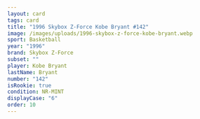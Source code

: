 ```yaml
---
layout: card
tags: card
title: "1996 Skybox Z-Force Kobe Bryant #142"
image: /images/uploads/1996-skybox-z-force-kobe-bryant.webp
sport: Basketball
year: "1996"
brand: Skybox Z-Force
subset: ""
player: Kobe Bryant
lastName: Bryant
number: "142"
isRookie: true
condition: NR-MINT
displayCase: "6"
order: 10
---
```

